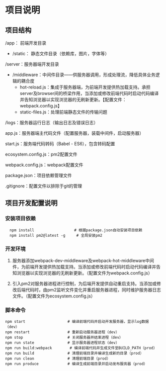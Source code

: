# 项目说明

## 项目结构

/app： 前端开发目录

- /static： 静态文件目录（依赖库，图片，字体等）

/server：服务器端开发目录

- /middleware：中间件目录——供服务器调用，形成处理流，降低具体业务逻辑的耦合度
  - hot-reload.js：集成于服务器端，为前端开发提供热加载支持。承担server及browser间的桥梁作用，当添加或修改前端代码时启动代码编译并告知浏览器以实现浏览器的无刷新更新。【配置文件：webpack.config.js】
  - static-files.js：处理前端静态文件的传输问题

/logs：服务器运行日志（输出日志及错误日志）

app.js：服务器端主代码文件（配置服务器，装载中间件，启动服务器）

start.js：服务端代码转码（Babel - ES6），包含转码配置

ecosystem.config.js：pm2配置文件

webpack.config.js：webpack配置文件

package.json：项目依赖管理文件

.gitignore：配置文件以排除于git的管理



## 项目开发配置说明

### 安装项目依赖

```shell
  npm install				   # 根据package.json自动安装项目依赖
  npm install pm2@latest -g		# 全局安装pm2
```

### 开发环境

1. 服务器添加webpack-dev-middleware及webpack-hot-middleware中间件，为前端开发提供热加载支持。当添加或修改前端代码时启动代码编译并告知浏览器以实现浏览器的无刷新更新。（配置文件为webpack.config.js）

2. 引入pm2对服务器进程进行控制，为后端开发提供自动重启支持。当添加或修改后端代码时，由pm2监听文件变化并重启服务器进程，同时维护服务器日志文件。（配置文件为ecosystem.config.js）

### 脚本命令

```shell
npm start					# 编译前端代码并启动开发服务器，显示log数据（dev）
npm restart					# 重新启动服务器进程（dev）
npm stop 				    # 关闭服务器并结束进程（dev）
npm run state				# 显示服务器进程状态（dev）
npm run build:webpack		 # 编译前端代码并生成文件至BUILD_PATH（prod）
npm run build				# 清理前端目录并编译生成新的目录（prod）
npm run clean				# 清理前端目录（prod）
npm run produce				# 编译生成前端目录并启动发布服务器（prod）
```



